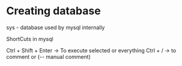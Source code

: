 
# Creating database
sys - database used by mysql internally

ShortCuts in mysql

Ctrl + Shift + Enter -> To execute selected or everything
Ctrl + / -> to comment or (-- manual comment)
